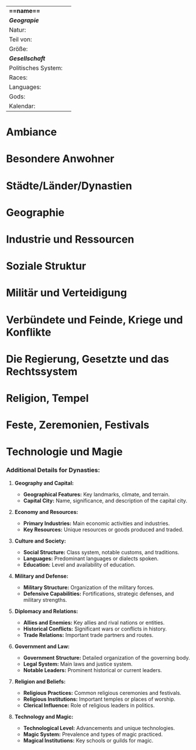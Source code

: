 
|                     |     |
| :------------------ | :-- |
| **==name==**        |     |
| ***Geograpie***     |     |
| Natur:              |     |
| Teil von:           |     |
| Größe:              |     |
| ***Gesellschaft***  |     |
| Politisches System: |     |
| Races:              |     |
| Languages:          |     |
| Gods:               |     |
| Kalendar:           |     |
# Ambiance
# Besondere Anwohner
# Städte/Länder/Dynastien
# Geographie

# Industrie und Ressourcen
# Soziale Struktur

# Militär und Verteidigung
# Verbündete und Feinde, Kriege und Konflikte
# Die Regierung, Gesetzte und das Rechtssystem
# Religion, Tempel
# Feste, Zeremonien, Festivals
# Technologie und Magie


### Additional Details for Dynasties:

1. **Geography and Capital:**
    
    - **Geographical Features:** Key landmarks, climate, and terrain.
    - **Capital City:** Name, significance, and description of the capital city.
2. **Economy and Resources:**
    
    - **Primary Industries:** Main economic activities and industries.
    - **Key Resources:** Unique resources or goods produced and traded.
3. **Culture and Society:**
    
    - **Social Structure:** Class system, notable customs, and traditions.
    - **Languages:** Predominant languages or dialects spoken.
    - **Education:** Level and availability of education.
4. **Military and Defense:**
    
    - **Military Structure:** Organization of the military forces.
    - **Defensive Capabilities:** Fortifications, strategic defenses, and military strengths.
5. **Diplomacy and Relations:**
    
    - **Allies and Enemies:** Key allies and rival nations or entities.
    - **Historical Conflicts:** Significant wars or conflicts in history.
    - **Trade Relations:** Important trade partners and routes.
6. **Government and Law:**
    
    - **Government Structure:** Detailed organization of the governing body.
    - **Legal System:** Main laws and justice system.
    - **Notable Leaders:** Prominent historical or current leaders.
7. **Religion and Beliefs:**
    
    - **Religious Practices:** Common religious ceremonies and festivals.
    - **Religious Institutions:** Important temples or places of worship.
    - **Clerical Influence:** Role of religious leaders in politics.
8. **Technology and Magic:**
    
    - **Technological Level:** Advancements and unique technologies.
    - **Magic System:** Prevalence and types of magic practiced.
    - **Magical Institutions:** Key schools or guilds for magic.